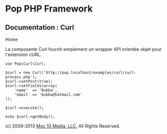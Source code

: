 Pop PHP Framework
=================

Documentation : Curl
--------------------

Home

La composante Curl fournit simplement un wrapper API orientée objet pour
l'extension cURL.

    use Pop\Curl\Curl;

    $curl = new Curl('http://pop.localhost/examples/curl/curl-process.php');
    $curl->setPost(true);
    $curl->setFields(array(
        'name'  => 'Bubba',
        'email' => 'bubba@hotmail.com'
    ));

    $curl->execute();

    echo $curl->getBody();

\(c) 2009-2013 [Moc 10 Media, LLC.](http://www.moc10media.com) All
Rights Reserved.
